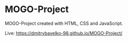 # MOGO-Project
MOGO-Project created with HTML, CSS and JavaScript.

Live: https://dmitrybavelko-98.github.io/MOGO-Project/
